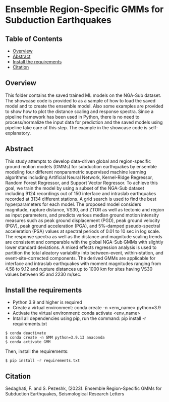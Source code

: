 # Ensemble Region-Specific GMMs for Subduction Earthquakes

## Table of Contents

+ [Overview](#overview)
+ [Abstract](#abstract)
+ [Install the requirements](#install)
+ [Citation](#citation)


## Overview
This folder contains the saved trained ML models on the NGA-Sub dataset. The showcase code is provided to as a sample of how to load the saved model and to create the ensemble model. Also some examples are provided to show how to plot the distance scaling and response spectra.
Since a pipeline framework has been used in Python, there is no need to process/normalize the input data for prediction and the saved models using pipeline take care of this step. The example in the showcase code is self-explanatory.

## Abstract <a name = "abstract"></a>
This study attempts to develop data-driven global and region-specific ground motion models (GMMs) for subduction earthquakes by ensemble modeling four different nonparametric supervised machine learning algorithms including Artificial Neural Network, Kernel-Ridge Regressor, Random Forest Regressor, and Support Vector Regressor. To achieve this goal, we train the model by using a subset of the NGA-Sub dataset including 9124 recordings out of 150 interface and intraslab earthquakes recorded at 3134 different stations. A grid search is used to find the best hyperparameters for each model. The proposed model considers magnitude, rupture distance, VS30, and ZTOR as well as tectonic and region as input parameters, and predicts various median ground motion intensity measures such as peak ground displacement (PGD), peak ground velocity (PGV), peak ground acceleration (PGA), and 5%-damped pseudo-spectral acceleration (PSA) values at spectral periods of 0.01 to 10 sec in log scale. The response spectra as well as the distance and magnitude scaling trends are consistent and comparable with the global NGA-Sub GMMs with slightly lower standard deviations. A mixed effects regression analysis is used to partition the total aleatory variability into between-event, within-station, and event-site-corrected components. The derived GMMs are applicable for interface and intraslab earthquakes with moment magnitudes ranging from 4.58 to 9.12 and rupture distances up to 1000 km for sites having VS30 values between 95 and 2230 m/sec.

## Install the requirements <a name = "install"></a>
* Python 3.9 and higher is required
* Create a virtual environment: conda create -n <env_name> python=3.9
* Activate the virtual environment: conda activate <env_name>
* Intall all dependencies using pip, run the command: pip install -r requirements.txt
```ShellSession
$ conda deactivate
$ conda create -n GMM python=3.9.13 anaconda
$ conda activate GMM
```
Then, install the requirements:
```ShellSession
$ pip install -r requirements.txt
```

## Citation <a name = "citation"></a>
Sedaghati, F. and S. Pezeshk, (2023). Ensemble Region-Specific GMMs for Subduction Earthquakes, Seismological Research Letters
